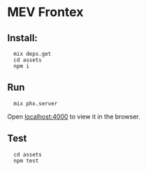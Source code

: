 # MEV Frontex
## Install: 
```shell
  mix deps.get
  cd assets
  npm i
```

## Run
```shell
  mix phx.server
```
Open [localhost:4000](http://localhost:4000)  to view it in the browser.

## Test
```shell
  cd assets
  npm test
```

